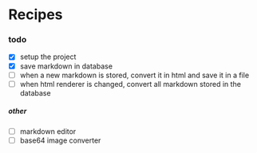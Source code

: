 Recipes
=======


### todo

- [x] setup the project
- [x] save markdown in database
- [ ] when a new markdown is stored, convert it in html and save it in a file
- [ ] when html renderer is changed, convert all markdown stored in the database

##### other

- [ ] markdown editor
- [ ] base64 image converter
